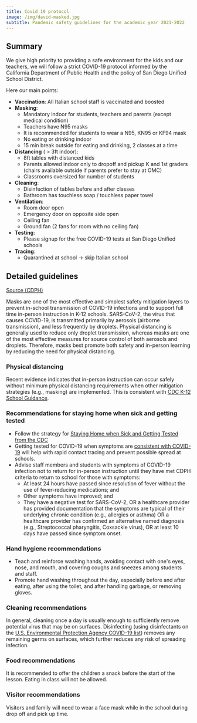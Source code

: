 ```yaml
---
title: Covid 19 protocol
image: /img/david-masked.jpg
subtitle: Pandemic safety guidelines for the academic year 2021-2022
---
```


## Summary

We give high priority to providing a safe environment for the kids and our teachers,
we will follow a strict COVID-19 protocol informed by the California Department of Public Health
and the policy of San Diego Unified School District.

Here our main points:

* **Vaccination**: All Italian school staff is vaccinated and boosted
* **Masking**:
	* Mandatory indoor for students, teachers and parents (except medical condition)
	* Teachers have N95 masks
	* It is recommended for students to wear a N95, KN95 or KF94 mask
	* No eating or drinking indoor
	* 15 min break outside for eating and drinking, 2 classes at a time
* **Distancing** ( > 3ft indoor):
	* 8ft tables with distanced kids
	* Parents allowed indoor only to dropoff and pickup K and 1st graders (chairs available outside if parents prefer to stay at OMC)
	* Classrooms oversized for number of students
* **Cleaning**:
	* Disinfection of tables before and after classes
	* Bathroom has touchless soap / touchless paper towel
* **Ventilation**:
	* Room door open
	* Emergency door on opposite side open
	* Ceiling fan
	* Ground fan (2 fans for room with no ceiling fan)
* **Testing**:
	* Please signup for the free COVID-19 tests at San Diego Unified schools
* **Tracing**:
	* Quarantined at school -> skip Italian school

## Detailed guidelines

[Source (CDPH)](https://www.cdph.ca.gov/Programs/CID/DCDC/Pages/COVID-19/K-12-Guidance-2021-22-School-Year.aspx)

Masks are one of the most effective and simplest safety mitigation layers to prevent in-school transmission of COVID-19 infections and to support full time in-person instruction in K-12 schools. SARS-CoV-2, the virus that causes COVID-19, is transmitted primarily by aerosols (airborne transmission), and less frequently by droplets. Physical distancing is generally used to reduce only droplet transmission, whereas masks are one of the most effective measures for source control of both aerosols and droplets. Therefore, masks best promote both safety and in-person learning by reducing the need for physical distancing. 

### Physical distancing 

Recent evidence indicates that in-person instruction can occur safely without minimum physical distancing requirements when other mitigation strategies (e.g., masking) are implemented.  This is consistent with [CDC K-12 School Guidance](https://www.cdc.gov/coronavirus/2019-ncov/community/schools-childcare/k-12-guidance.html).

### Recommendations for staying home when sick and getting tested

* Follow the strategy for [Staying Home when Sick and Getting Tested from the CDC](https://www.cdc.gov/coronavirus/2019-ncov/community/schools-childcare/k-12-guidance.html#anchor_1625661984621)
* Getting tested for COVID-19 when symptoms are [consistent with COVID-19](https://www.cdc.gov/coronavirus/2019-ncov/symptoms-testing/symptoms.html) will help with rapid contact tracing and prevent possible spread at schools.
* Advise staff members and students with symptoms of COVID-19 infection not to return for in-person instruction until they have met CDPH criteria to return to school for those with symptoms:
    - At least 24 hours have passed since resolution of fever without the use of fever-reducing medications; and
    - Other symptoms have improved; and
    - They have a negative test for SARS-CoV-2, OR a healthcare provider has provided documentation that the symptoms are typical of their underlying chronic condition (e.g., allergies or asthma) OR a healthcare provider has confirmed an alternative named diagnosis (e.g., Streptococcal pharyngitis, Coxsackie virus), OR at least 10 days have passed since symptom onset.

### Hand hygiene recommendations

* Teach and reinforce washing hands, avoiding contact with one's eyes, nose, and mouth, and covering coughs and sneezes among students and staff.
* Promote hand washing throughout the day, especially before and after eating, after using the toilet, and after handling garbage, or removing gloves.

### Cleaning recommendations

In general, cleaning once a day is usually enough to sufficiently remove potential virus that may be on surfaces. Disinfecting (using disinfectants on the [U.S. Environmental Protection Agency COVID-19 list](https://www.epa.gov/coronavirus/about-list-n-disinfectants-coronavirus-covid-19-0)) removes any remaining germs on surfaces, which further reduces any risk of spreading infection.

### Food recommendations

It is recommended to offer the children a snack before the start of the lesson. Eating in class will not be allowed.

### Visitor recommendations

Visitors and family will need to wear a face mask while in the school during drop off and pick up time.
